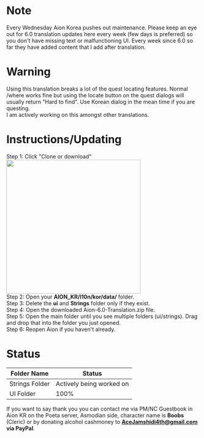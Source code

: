 # Note
Every Wednesday Aion Korea pushes out maintenance.  Please keep an eye out for 6.0 translation updates here every week (few days is preferred) so you don't have missing text or malfunctioning UI.  Every week since 6.0 so far they have added content that I add after translation.

# Warning
Using this translation breaks a lot of the quest locating features.  Normal /where works fine but using the locate button on the quest dialogs will usually return "Hard to find".  Use Korean dialog in the mean time if you are questing.  
I am actively working on this amongst other translations.

# Instructions/Updating
Step 1: Click "Clone or download"  
<img src="https://i.imgur.com/uDKzibG.png" width="350"/>  
Step 2: Open your **AION_KR/l10n/kor/data/** folder.  
Step 3: Delete the **ui** and **Strings** folder only if they exist.  
Step 4: Open the downloaded Aion-6.0-Translation.zip file.  
Step 5: Open the main folder until you see multiple folders (ui/strings).  Drag and drop that into the folder you just opened.  
Step 6: Reopen Aion if you haven't already.  

# Status 

Folder Name | Status
-------------------------- | --------------------------  
Strings Folder | Actively being worked on  
UI Folder | 100% 

If you want to say thank you you can contact me via PM/NC Guestbook in Aion KR on the Poeta server, Asmodian side, character name is **Boobs** (Cleric) or by donating alcohol cashmoney to **AceJamshidi4th@gmail.com via PayPal**.
